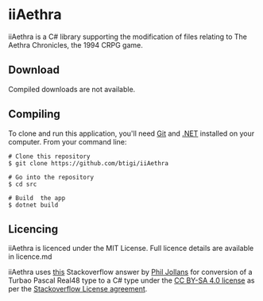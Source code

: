 ﻿iiAethra
=========

iiAethra is a C# library supporting the modification of files relating to The Aethra Chronicles, the 1994 CRPG game.

## Download

Compiled downloads are not available.

## Compiling

To clone and run this application, you'll need [Git](https://git-scm.com) and [.NET](https://dotnet.microsoft.com/) installed on your computer. From your command line:

```
# Clone this repository
$ git clone https://github.com/btigi/iiAethra

# Go into the repository
$ cd src

# Build  the app
$ dotnet build
```

## Licencing

iiAethra is licenced under the MIT License. Full licence details are available in licence.md

iiAethra uses [this](https://stackoverflow.com/a/64043637) Stackoverflow answer by [Phil Jollans](https://stackoverflow.com/users/1626109/phil-jollans) for conversion of a Turbao Pascal Real48 type to a C# type under the [CC BY-SA 4.0 license](https://creativecommons.org/licenses/by-sa/4.0/) as per the [Stackoverflow License agreement](https://stackoverflow.com/help/licensing).